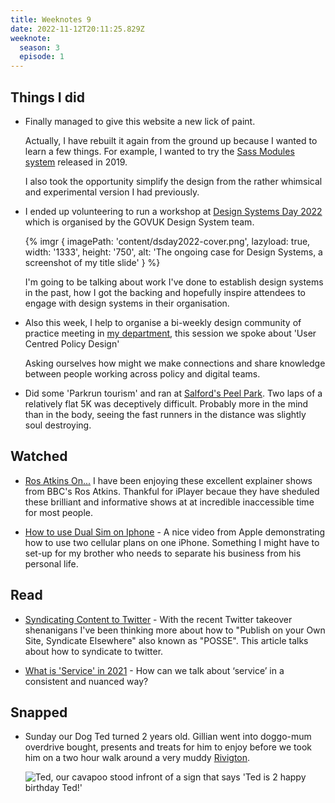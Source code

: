 ```yaml
---
title: Weeknotes 9
date: 2022-11-12T20:11:25.829Z
weeknote:
  season: 3
  episode: 1
---
```

## Things I did

* Finally managed to give this website a new lick of paint.

  Actually, I have rebuilt it again from the ground up because I wanted to learn a few things. For example, I wanted to try the [Sass Modules system](https://css-tricks.com/introducing-sass-modules/) released in 2019.

  I also took the opportunity simplify the design from the rather whimsical and experimental version I had previously.

* I ended up volunteering to run a workshop at [Design Systems Day 2022](https://designnotes.blog.gov.uk/2022/08/16/join-us-for-design-system-day-2022/) which is organised by the GOVUK Design System team.

  {% imgr { imagePath: 'content/dsday2022-cover.png', lazyload: true, width: '1333', height: '750', alt: 'The ongoing case for Design Systems, a screenshot of my title slide' } %}

  I'm going to be talking about work I've done to establish design systems in the past, how I got the backing and hopefully inspire attendees to engage with design systems in their organisation.

* Also this week, I help to organise a bi-weekly design community of practice meeting in [my department](https://www.gov.uk/government/organisations/department-for-levelling-up-housing-and-communities), this session we spoke about 'User Centred Policy Design'

   Asking ourselves how might we make connections and share knowledge between people working across policy and digital teams.

* Did some 'Parkrun tourism' and ran at [Salford's Peel Park](https://www.parkrun.org.uk/peel/). Two laps of a relatively flat 5K was deceptively difficult. Probably more in the mind than in the body, seeing the fast runners in the distance was slightly soul destroying.

## Watched

* [Ros Atkins On...](https://www.bbc.co.uk/iplayer/episodes/p095rjk1/ros-atkins-on) I have been enjoying these excellent explainer shows from BBC's Ros Atkins. Thankful for iPlayer becaue they have sheduled these brilliant and informative shows at at incredible inaccessible time for most people.

* [How to use Dual Sim on Iphone](https://www.youtube.com/watch?v=7lnEQLVOsH4) - A nice video from Apple demonstrating how to use two cellular plans on one iPhone. Something I might have to set-up for my brother who needs to separate his business from his personal life.

## Read

* [Syndicating Content to Twitter](https://mxb.dev/blog/syndicating-content-to-twitter-with-netlify-functions/) - With the recent Twitter takeover shenanigans I've been thinking more about how to "Publish on your Own Site, Syndicate Elsewhere" also known as "POSSE". This article talks about how to syndicate to twitter.

* [What is 'Service' in 2021](http://www.making-things-for-others.com/blog/2021/11/10/what-is-service-in-2021) - How can we talk about ‘service’ in a consistent and nuanced way?

## Snapped

* Sunday our Dog Ted turned 2 years old. Gillian went into doggo-mum overdrive bought, presents and treats for him to enjoy before we took him on a two hour walk around a very muddy [Rivigton](https://www.visitnorthwest.com/sights/lever-park/).

  ![Ted, our cavapoo stood infront of a sign that says 'Ted is 2 happy birthday Ted!'](https://res.cloudinary.com/paulmsmith/image/upload/c_scale,f_auto,q_auto,w_960/v1668290577/ted-birthday-2_j86mt2.jpg)
